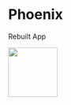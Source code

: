 # Phoenix
Rebuilt App

<image src="https://ci.appveyor.com/api/projects/status/32r7s2skrgm9ubva?svg=true" width="100">
